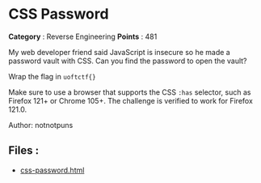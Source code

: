 # CSS Password

**Category** : Reverse Engineering
**Points** : 481

My web developer friend said JavaScript is insecure so he made a password vault with CSS. Can you find the password to open the vault? 

Wrap the flag in `uoftctf{}`

Make sure to use a browser that supports the CSS `:has` selector, such as Firefox 121+ or Chrome 105+. The challenge is verified to work for Firefox 121.0.

Author: notnotpuns

## Files : 
 - [css-password.html](./css-password.html)


